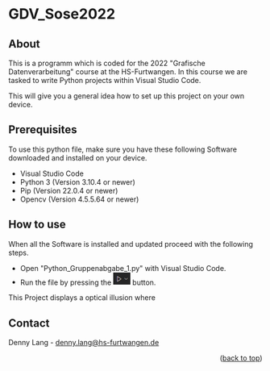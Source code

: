 # GDV_Sose2022

<!-- ABOUT -->
## About
This is a programm which is coded for the 2022 "Grafische Datenverarbeitung" course at the HS-Furtwangen. In this course we are tasked to write Python projects within Visual Studio Code.

<!-- GETTING STARTED -->
This will give you a general idea how to set up this project on your own device.


## Prerequisites
To use this python file, make sure you have these following Software downloaded and installed on your device.

* Visual Studio Code
* Python 3 (Version 3.10.4 or newer)
* Pip (Version 22.0.4 or newer)
* Opencv (Version 4.5.5.64 or newer)

<!-- HOW TO USE -->
## How to use
When all the Software is installed and updated proceed with the following steps.
* Open "Python_Gruppenabgabe_1.py" with Visual Studio Code.
* Run the file by pressing the <img width="34" alt="Button" src="https://raw.githubusercontent.com/idaxe/GDV_Sose2022/main/Button.png">  button.

This Project displays a optical illusion where

<!-- CONTACT -->
## Contact

Denny Lang - denny.lang@hs-furtwangen.de

<p align="right">(<a href="#top">back to top</a>)</p>